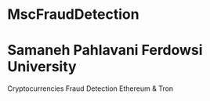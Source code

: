 # MscFraudDetection
# Samaneh Pahlavani  Ferdowsi University

Cryptocurrencies Fraud Detection
Ethereum &  Tron

